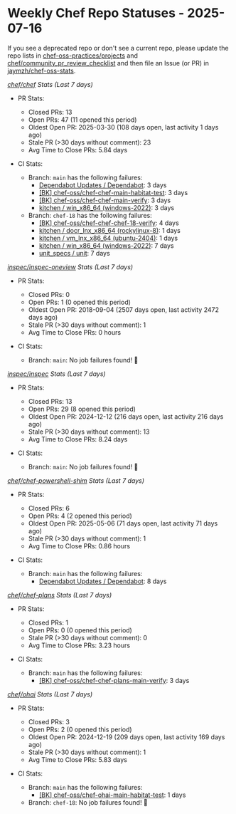 # Weekly Chef Repo Statuses - 2025-07-16

If you see a deprecated repo or don't see a current repo, please update the
repo lists in
[chef-oss-practices/projects](https://github.com/chef/chef-oss-practices/tree/main/projects)
and
[chef/community_pr_review_checklist](https://github.com/chef/chef/blob/main/docs/dev/how_to/community_pr_review_checklist.md)
and then file an Issue (or PR) in
[jaymzh/chef-oss-stats](https://github.com/jaymzh/chef-oss-stats).


*_[chef/chef](https://github.com/chef/chef) Stats (Last 7 days)_*

* PR Stats:
    * Closed PRs: 13
    * Open PRs: 47 (11 opened this period)
    * Oldest Open PR: 2025-03-30 (108 days open, last activity 1 days ago)
    * Stale PR (>30 days without comment): 23
    * Avg Time to Close PRs: 5.84 days

* CI Stats:
    * Branch: `main` has the following failures:
        * [Dependabot Updates / Dependabot](https://github.com/chef/chef/actions/workflows/dependabot/dependabot-updates?query=branch%3Amain): 3 days
        * [[BK] chef-oss/chef-chef-main-habitat-test](https://buildkite.com/chef-oss/chef-chef-main-habitat-test): 3 days
        * [[BK] chef-oss/chef-chef-main-verify](https://buildkite.com/chef-oss/chef-chef-main-verify): 3 days
        * [kitchen / win_x86_64 (windows-2022)](https://github.com/chef/chef/actions/.github/workflows/kitchen.yml?query=branch%3Amain): 3 days
    * Branch: `chef-18` has the following failures:
        * [[BK] chef-oss/chef-chef-chef-18-verify](https://buildkite.com/chef-oss/chef-chef-chef-18-verify): 4 days
        * [kitchen / docr_lnx_x86_64 (rockylinux-8)](https://github.com/chef/chef/blob/main/.github/workflows/kitchen.yml?query=branch%3Achef-18): 1 days
        * [kitchen / vm_lnx_x86_64 (ubuntu-2404)](https://github.com/chef/chef/blob/main/.github/workflows/kitchen.yml?query=branch%3Achef-18): 1 days
        * [kitchen / win_x86_64 (windows-2022)](https://github.com/chef/chef/blob/main/.github/workflows/kitchen.yml?query=branch%3Achef-18): 7 days
        * [unit_specs / unit](https://github.com/chef/chef/blob/main/.github/workflows/unit_specs.yml?query=branch%3Achef-18): 7 days

*_[inspec/inspec-oneview](https://github.com/inspec/inspec-oneview) Stats (Last 7 days)_*

* PR Stats:
    * Closed PRs: 0
    * Open PRs: 1 (0 opened this period)
    * Oldest Open PR: 2018-09-04 (2507 days open, last activity 2472 days ago)
    * Stale PR (>30 days without comment): 1
    * Avg Time to Close PRs: 0 hours

* CI Stats:
    * Branch: `main`: No job failures found! :tada:

*_[inspec/inspec](https://github.com/inspec/inspec) Stats (Last 7 days)_*

* PR Stats:
    * Closed PRs: 13
    * Open PRs: 29 (8 opened this period)
    * Oldest Open PR: 2024-12-12 (216 days open, last activity 216 days ago)
    * Stale PR (>30 days without comment): 13
    * Avg Time to Close PRs: 8.24 days

* CI Stats:
    * Branch: `main`: No job failures found! :tada:

*_[chef/chef-powershell-shim](https://github.com/chef/chef-powershell-shim) Stats (Last 7 days)_*

* PR Stats:
    * Closed PRs: 6
    * Open PRs: 4 (2 opened this period)
    * Oldest Open PR: 2025-05-06 (71 days open, last activity 71 days ago)
    * Stale PR (>30 days without comment): 1
    * Avg Time to Close PRs: 0.86 hours

* CI Stats:
    * Branch: `main` has the following failures:
        * [Dependabot Updates / Dependabot](https://github.com/chef/chef-powershell-shim/actions/workflows/dependabot/dependabot-updates?query=branch%3Amain): 8 days

*_[chef/chef-plans](https://github.com/chef/chef-plans) Stats (Last 7 days)_*

* PR Stats:
    * Closed PRs: 1
    * Open PRs: 0 (0 opened this period)
    * Stale PR (>30 days without comment): 0
    * Avg Time to Close PRs: 3.23 hours

* CI Stats:
    * Branch: `main` has the following failures:
        * [[BK] chef-oss/chef-chef-plans-main-verify](https://buildkite.com/chef-oss/chef-chef-plans-main-verify): 3 days

*_[chef/ohai](https://github.com/chef/ohai) Stats (Last 7 days)_*

* PR Stats:
    * Closed PRs: 3
    * Open PRs: 2 (0 opened this period)
    * Oldest Open PR: 2024-12-19 (209 days open, last activity 169 days ago)
    * Stale PR (>30 days without comment): 1
    * Avg Time to Close PRs: 5.83 days

* CI Stats:
    * Branch: `main` has the following failures:
        * [[BK] chef-oss/chef-ohai-main-habitat-test](https://buildkite.com/chef-oss/chef-ohai-main-habitat-test): 1 days
    * Branch: `chef-18`: No job failures found! :tada:

